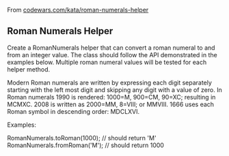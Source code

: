 From [codewars.com/kata/roman-numerals-helper](https://www.codewars.com/kata/roman-numerals-helper)

## Roman Numerals Helper

Create a RomanNumerals helper that can convert a roman numeral to and from an integer value. The class should follow the API demonstrated in the examples below. Multiple roman numeral values will be tested for each helper method.

Modern Roman numerals are written by expressing each digit separately starting with the left most digit and skipping any digit with a value of zero. In Roman numerals 1990 is rendered: 1000=M, 900=CM, 90=XC; resulting in MCMXC. 2008 is written as 2000=MM, 8=VIII; or MMVIII. 1666 uses each Roman symbol in descending order: MDCLXVI.

Examples:

RomanNumerals.toRoman(1000); // should return 'M'
RomanNumerals.fromRoman('M'); // should return 1000